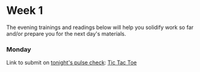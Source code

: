 # Week 1

The evening trainings and readings below will help you solidify work so far and/or prepare you for the next day's materials.




### Monday

Link to submit on [tonight's pulse check](https://docs.google.com/forms/d/e/1FAIpQLScicQdZtf2JLFw4O-u618YhNeaJ7sJXVN36ybzO7pnaV359QA/viewform?usp=sf_link): [Tic Tac Toe](https://github.com/sf-wdi-37/tic-tac-toe)

<!--

### Tuesday

Link to submit on [tonight's pulse check](https://docs.google.com/forms/d/e/1FAIpQLScicQdZtf2JLFw4O-u618YhNeaJ7sJXVN36ybzO7pnaV359QA/viewform?usp=sf_link): none


### Wednesday

Link to submit on [tonight's pulse check](https://docs.google.com/forms/d/e/1FAIpQLScicQdZtf2JLFw4O-u618YhNeaJ7sJXVN36ybzO7pnaV359QA/viewform?usp=sf_link): none


### Thursday

Link to submit on [tonight's pulse check](https://docs.google.com/forms/d/e/1FAIpQLScicQdZtf2JLFw4O-u618YhNeaJ7sJXVN36ybzO7pnaV359QA/viewform?usp=sf_link): none


### Weekend

Link to submit on [tonight's pulse check](https://docs.google.com/forms/d/e/1FAIpQLScicQdZtf2JLFw4O-u618YhNeaJ7sJXVN36ybzO7pnaV359QA/viewform?usp=sf_link): none


-->
